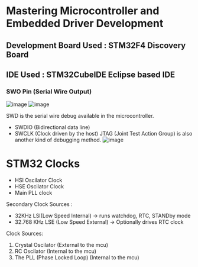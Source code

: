 # Mastering Microcontroller and Embedded Driver Development 

## Development Board Used : STM32F4 Discovery Board
## IDE Used : STM32CubeIDE Eclipse based IDE
### SWO Pin (Serial Wire Output)

![image](https://github.com/user-attachments/assets/f9330123-ba44-405d-a831-2caee9faae5e)
![image](https://github.com/user-attachments/assets/3f23f0c2-0617-489d-a55f-fb61e5cdd81e)

SWD is the serial wire debug available in the microcontroller. 
- SWDIO (Bidirectional data line)
- SWCLK (Clock driven by the host)
JTAG (Joint Test Action Group) is also another kind of debugging method.
![image](https://github.com/user-attachments/assets/8f748d3c-21aa-4943-8ea7-cee5873b92f4)

# STM32 Clocks
- HSI Oscilator Clock
- HSE Oscilator Clock
- Main PLL clock

Secondary Clock Sources :
- 32KHz LSI(Low Speed Internal) -> runs watchdog, RTC, STANDby mode
- 32.768 KHz LSE (Low Speed External) -> Optionally drives RTC clock

Clock Sources:
1. Crystal Oscilator (External to the mcu)
2. RC Oscilator (Internal to the mcu)
3. The PLL (Phase Locked Loop) (Internal to the mcu)

